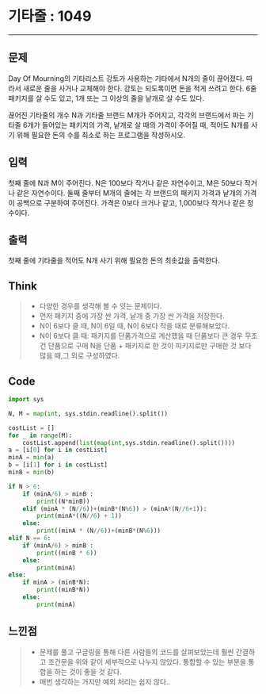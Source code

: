 # 기타줄 : 1049
-----
## 문제
Day Of Mourning의 기타리스트 강토가 사용하는 기타에서 N개의 줄이 끊어졌다. 따라서 새로운 줄을 사거나 교체해야 한다. 강토는 되도록이면 돈을 적게 쓰려고 한다. 6줄 패키지를 살 수도 있고, 1개 또는 그 이상의 줄을 낱개로 살 수도 있다.

끊어진 기타줄의 개수 N과 기타줄 브랜드 M개가 주어지고, 각각의 브랜드에서 파는 기타줄 6개가 들어있는 패키지의 가격, 낱개로 살 때의 가격이 주어질 때, 적어도 N개를 사기 위해 필요한 돈의 수를 최소로 하는 프로그램을 작성하시오.

## 입력
첫째 줄에 N과 M이 주어진다. N은 100보다 작거나 같은 자연수이고, M은 50보다 작거나 같은 자연수이다. 둘째 줄부터 M개의 줄에는 각 브랜드의 패키지 가격과 낱개의 가격이 공백으로 구분하여 주어진다. 가격은 0보다 크거나 같고, 1,000보다 작거나 같은 정수이다.

## 출력
첫째 줄에 기타줄을 적어도 N개 사기 위해 필요한 돈의 최솟값을 출력한다.

## Think
> + 다양한 경우를 생각해 볼 수 잇는 문제이다.
> + 먼저 패키지 중에 가장 싼 가격, 낱개 중 가장 싼 가격을 저장한다.
> + N이 6보다 클 때, N이 6일 때, N이 6보다 작을 때로 분류해보았다.
> + N이 6보다 클 때: 패키지를 단품가격으로 계산했을 때 단품보다 큰 경우 무조건 단품으로 구매
>         N을 단품 + 패키지로 한 것이 피키지로만 구매한 것 보다 많을 때,그 외로 구성하였다.

## Code
```python
import sys

N, M = map(int, sys.stdin.readline().split())

costList = []
for _ in range(M):
    costList.append(list(map(int,sys.stdin.readline().split())))
a = [i[0] for i in costList]
minA = min(a)
b = [i[1] for i in costList]
minB = min(b)

if N > 6:
    if (minA/6) > minB :
        print((N*minB))
    elif (minA * (N//6))+(minB*(N%6)) > (minA*(N//6+1)):
        print(minA*((N//6) + 1))
    else: 
        print((minA * (N//6))+(minB*(N%6)))
elif N == 6:
    if (minA/6) > minB :
        print((minB * 6))
    else:
        print(minA)
else:
    if minA > (minB*N):
        print((minB*N))
    else:
        print(minA)

```

## 느낀점
> + 문제를 풀고 구글링을 통해 다른 사람들의 코드를 살펴보았는데 훨씬 간결하고 조건문을 위와 같이 세부적으로 나누지 않았다. 통합할 수 있는 부분을 통합을 하는 것이 좋을 것 같다.
> + 매번 생각하는 거지만 예외 처리는 쉽지 않다..